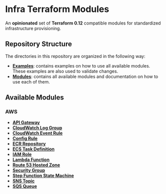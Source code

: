 # Infra Terraform Modules

An **opinionated** set of **Terraform 0.12** compatible modules for standardized infrastructure provisioning.

## Repository Structure

The directories in this repository are organized in the following way:

* [**Examples**](examples): contains examples on how to use all available modules. These examples are also used to validate changes.
* [**Modules**](modules): contains all available modules and documentation on how to use each of them.

## Available Modules

### AWS

* [**API Gateway**](modules/aws/api_gateway)
* [**CloudWatch Log Group**](modules/aws/cloudwatch_log_group)
* [**CloudWatch Event Rule**](modules/aws/event_rule)
* [**Config Rule**](modules/aws/config_config_rule)
* [**ECR Repository**](modules/aws/ecr_repository)
* [**ECS Task Definition**](modules/aws/ecs_task)
* [**IAM Role**](modules/aws/iam_role)
* [**Lambda Function**](modules/aws/lambda_function)
* [**Route 53 Hosted Zone**](modules/aws/route53_hosted_zone)
* [**Security Group**](modules/aws/security_group)
* [**Step Function State Machine**](modules/aws/sfn_state_machine)
* [**SNS Topic**](modules/aws/sns_topic)
* [**SQS Queue**](modules/aws/sqs_queue)

